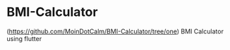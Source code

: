 # BMI-Calculator
(https://github.com/MoinDotCalm/BMI-Calculator/tree/one)
BMI Calculator using flutter
